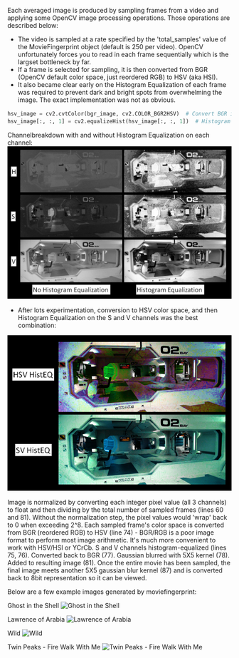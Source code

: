 Each averaged image is produced by sampling frames from a video and applying some OpenCV image processing operations.  Those operations are described below:

- The video is sampled at a rate specified by the 'total_samples' value of the MovieFingerprint object (default is 250 per video).  OpenCV unfortunately forces you to read in each frame sequentially which is the largset bottleneck by far.
- If a frame is selected for sampling, it is then converted from BGR (OpenCV default color space, just reordered RGB) to HSV (aka HSI).  
- It also became clear early on the Histogram Equalization of each frame was required to prevent dark and bright spots from overwhelming the image.  The exact implementation was not as obvious.

>
```python
hsv_image = cv2.cvtColor(bgr_image, cv2.COLOR_BGR2HSV)  # Convert BGR image to HSV
hsv_image[:, :, 1] = cv2.equalizeHist(hsv_image[:, :, 1])  # Histogram equalization of S channel; 0-H, 1-S, 2-V
```
>
Channelbreakdown with and without Histogram Equalization on each channel:
<img src=images/Layers_HistEQ.PNG width="1000">

- After lots experimentation, conversion to HSV color space, and then Histogram Equalization on the S and V channels was the best combination:
<img src=images/HistEQ_Channel_Comparison.PNG width="1000">

Image is normalized by converting each integer pixel value (all 3 channels) to float and then dividing by the total number of sampled frames (lines 60 and 81).  Without the normalization step, the pixel values would 'wrap' back to 0 when exceeding 2^8.
Each sampled frame's color space is converted from BGR (reordered RGB) to HSV (line 74) - BGR/RGB is a poor image format to perform most image arithmetic.  It's much more convenient to work with HSV/HSI or YCrCb.  S and V channels histogram-equalized (lines 75, 76).  Converted back to BGR (77).  Gaussian blurred with 5X5 kernel (78). Added to resulting image (81).
Once the entire movie has been sampled, the final image meets another 5X5 gaussian blur kernel (87) and is converted back to 8bit representation so it can be viewed.

Below are a few example images generated by moviefingerprint:

Ghost in the Shell
![Ghost in the Shell](https://gitlab.com/danielorf/moviefingerprint/raw/master/images/Ghost%20in%20the%20Shell%20(1995).jpg)


Lawrence of Arabia
![Lawrence of Arabia](https://gitlab.com/danielorf/moviefingerprint/raw/master/images/Lawrence%20of%20Arabia.jpg)


Wild
![Wild](https://gitlab.com/danielorf/moviefingerprint/raw/master/images/Wild.jpg)


Twin Peaks - Fire Walk With Me
![Twin Peaks - Fire Walk With Me](https://gitlab.com/danielorf/moviefingerprint/raw/master/images/Twin%20Peaks%20-%20Fire%20Walk%20With%20Me.jpg)
